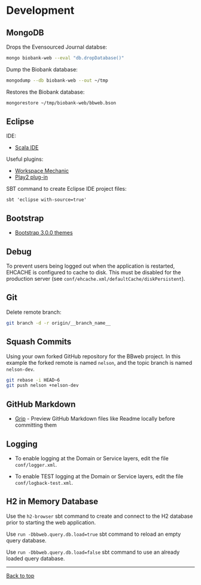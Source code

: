 # Development

## MongoDB

Drops the Evensourced Journal databse:

```bash
mongo biobank-web --eval "db.dropDatabase()"
```

Dump the Biobank database:

```bash
mongodump --db biobank-web --out ~/tmp
```

Restores the Biobank database:

```bash
mongorestore ~/tmp/biobank-web/bbweb.bson
```

## Eclipse

IDE:

* [Scala IDE](http://scala-ide.org/)

Useful plugins:

* [Workspace Mechanic](https://code.google.com/a/eclipselabs.org/p/workspacemechanic/)
* [Play2 plug-in](https://github.com/scala-ide/scala-ide-play2/wiki#installing-the-play2-plug-in-recommended)

SBT command to create Eclipse IDE project files:

    sbt 'eclipse with-source=true'

## Bootstrap

* [Bootstrap 3.0.0 themes](http://bootswatch.com/)

## Debug

To prevent users being logged out when the application is restarted, EHCACHE is configured to cache
to disk. This must be disabled for the production server (see
`conf/ehcache.xml/defaultCache/diskPersistent`).

## Git

Delete remote branch:

```bash
git branch -d -r origin/__branch_name__
```

## Squash Commits

Using your own forked GitHub repository for the BBweb project. In this example the forked remote is
named `nelson`, and the topic branch is named `nelson-dev`.

```bash
git rebase -i HEAD~6
git push nelson +nelson-dev
```

## GitHub Markdown

* [Grip](https://github.com/joeyespo/grip) - Preview GitHub Markdown files like Readme locally before committing them

## Logging

* To enable logging at the Domain or Service layers, edit the file `conf/logger.xml`.

* To enable TEST logging at the Domain or Service layers, edit the file `conf/logback-test.xml`.

## H2 in Memory Database

Use the `h2-browser` sbt command to create and connect to the H2 database prior to starting the
web application.

Use `run -Dbbweb.query.db.load=true` sbt command to reload an empty query database.

Use `run -Dbbweb.query.db.load=false` sbt command to use an already loaded query database.

---

[Back to top](../README.md)
